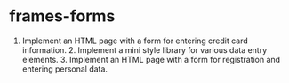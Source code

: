 # frames-forms
1. Implement an HTML page with a form for entering credit card information. 2. Implement a mini style library for various data entry elements. 3. Implement an HTML page with a form for registration and entering personal data. 
